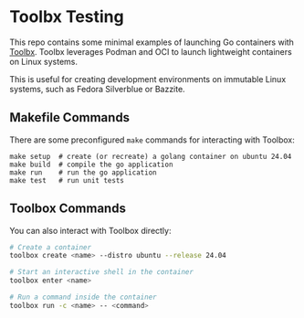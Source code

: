 # Toolbx Testing

This repo contains some minimal examples of launching Go containers with
[Toolbx](https://containertoolbx.org/). Toolbx leverages Podman and OCI to
launch lightweight containers on Linux systems.

This is useful for creating development environments on immutable Linux systems,
such as Fedora Silverblue or Bazzite.

## Makefile Commands

There are some preconfigured `make` commands for interacting with Toolbox:
```
make setup  # create (or recreate) a golang container on ubuntu 24.04
make build  # compile the go application
make run    # run the go application
make test   # run unit tests
```

## Toolbox Commands

You can also interact with Toolbox directly:
```bash
# Create a container
toolbox create <name> --distro ubuntu --release 24.04

# Start an interactive shell in the container
toolbox enter <name>

# Run a command inside the container
toolbox run -c <name> -- <command>
```
